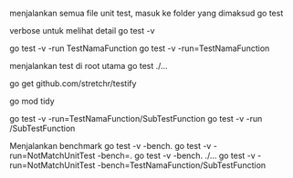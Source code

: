 menjalankan semua file unit test, masuk ke folder yang dimaksud
go test

verbose untuk melihat detail
go test -v

go test -v -run TestNamaFunction
go test -v -run=TestNamaFunction

menjalankan test di root utama
go test ./...

go get github.com/stretchr/testify

go mod tidy

go test -v -run=TestNamaFunction/SubTestFunction
go test -v -run /SubTestFunction

Menjalankan benchmark
go test -v -bench.
go test -v -run=NotMatchUnitTest -bench=.
go test -v -bench. ./...
go test -v -run=NotMatchUnitTest -bench=TestNamaFunction/SubTestFunction
